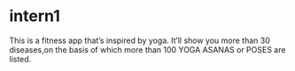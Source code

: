 # intern1
This is a fitness app that’s inspired by yoga.
It’ll show you more than 30 diseases,on the basis of which more than 100 YOGA ASANAS or POSES are listed.
